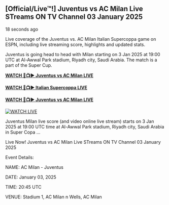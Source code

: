 ## [Official/Live™!] Juventus vs AC Milan Live STreams ON TV Channel 03 January 2025

18 seconds ago

Live coverage of the Juventus vs. AC Milan Italian Supercoppa game on ESPN, including live streaming score, highlights and updated stats.

Juventus is going head to head with Milan starting on 3 Jan 2025 at 19:00 UTC at Al-Awwal Park stadium, Riyadh city, Saudi Arabia. The match is a part of the Super Cup.

**[WATCH 🔴📺▶ Juventus vs AC Milan LIVE](https://russelviper69.blogspot.com/p/streamespn.html)**

**[WATCH 🔴📺▶ Italian Supercoppa LIVE](https://russelviper69.blogspot.com/p/streamespn.html)**

**[WATCH 🔴📺▶ Juventus vs AC Milan LIVE](https://russelviper69.blogspot.com/p/streamespn.html)**

[![WATCH LIVE](https://i.imgur.com/dJHk4Zq.gif)](https://russelviper69.blogspot.com/p/streamespn.html)

Juventus Milan live score (and video online live stream) starts on 3 Jan 2025 at 19:00 UTC time at Al-Awwal Park stadium, Riyadh city, Saudi Arabia in Super Copa ...

Live Now! Juventus vs AC Milan Live STreams ON TV Channel 03 January 2025

Event Details:

NAME: AC Milan - Juventus

DATE: January 03, 2025

TIME: 20:45 UTC

VENUE: Stadium 1, AC Milan n Wells, AC Milan 
